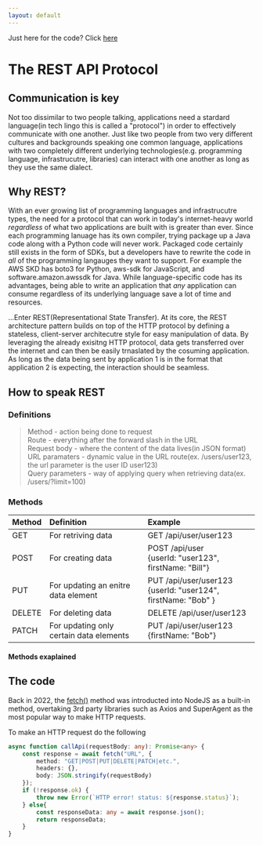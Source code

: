 ```yaml
---
layout: default
---
```

Just here for the code? Click [here](#the-code)

# The REST API Protocol

## Communication is key
Not too dissimilar to two people talking, applications need a stardard language(in tech lingo this is called a "protocol") in order to effectively communicate with one another. Just like two people from two very different cultures and backgrounds speaking one common language, applications with two completely different underlying technologies(e.g. programming language, infrastrucutre, libraries) can interact with one another as long as they use the same dialect.

## Why REST?
With an ever growing list of programming languages and infrastrucutre types, the need for a protocol that can work in today's internet-heavy world _regardless_ of what two applications are built with is greater than ever. Since each programming lanuage has its own compiler, trying package up a Java code along with a Python code will never work. Packaged code certainly still exists in the form of SDKs, but a developers have to rewrite the code in _all_ of the programming langauges they want to support. For example the AWS SKD has boto3 for Python, aws-sdk for JavaScript, and software.amazon.awssdk for Java. While language-specific code has its advantages, being able to write an application that _any_ application can consume regardless of its underlying language save a lot of time and resources.

...Enter REST(Representational State Transfer). At its core, the REST architecture pattern builds on top of the HTTP protocol by defining a stateless, client-server architecutre style for easy manipulation of data. By leveraging the already exisitng HTTP protocol, data gets transferred over the internet and can then be easily trnaslated by the cosuming application. As long as the data being sent by application 1 is in the format that application 2 is expecting, the interaction should be seamless. 

## How to speak REST
### Definitions
> Method - action being done to request <br/>
> Route - everything after the forward slash in the URL <br/>
> Request body - where the content of the data lives(in JSON format)
> URL paramaters - dynamic value in the URL route(ex. /users/user123, the url parameter is the user ID user123) <br/>
> Query parameters - way of applying query when retrieving data(ex. /users/?limit=100)


### Methods


| Method | Definition           | Example                |
|:-------|:---------------------|:-----------------------|
| GET    | For retriving data                    | GET /api/user/user123                                             |
| POST   | For creating data                     | POST /api/user <br/> {userId: "user123", firstName: "Bill"}         |
| PUT    | For updating an enitre data element   | PUT /api/user/user123 <br/> {userId: "user124", firstName: "Bob" } |
| DELETE | For deleting data                     | DELETE /api/user/user123                                          |
| PATCH  |   For updating only certain data elements  | PUT /api/user/user123 <br/> {firstName: "Bob"}                 |


#### Methods exaplained 

## The code 
Back in 2022, the [fetch()](https://developer.mozilla.org/en-US/docs/Web/API/Fetch_API) method was introducted into NodeJS as a built-in method, overtaking 3rd party libraries such as Axios and SuperAgent as the most popular way to make HTTP requests. 

To make an HTTP request do the following
```ts
async function callApi(requestBody: any): Promise<any> {
    const response = await fetch("URL", {
        method: "GET|POST|PUT|DELETE|PATCH|etc.",
        headers: {},
        body: JSON.stringify(requestBody)
    });
    if (!response.ok) {
        throw new Error(`HTTP error! status: ${response.status}`);
    } else{
        const responseData: any = await response.json();
        return responseData;
    }
}
```